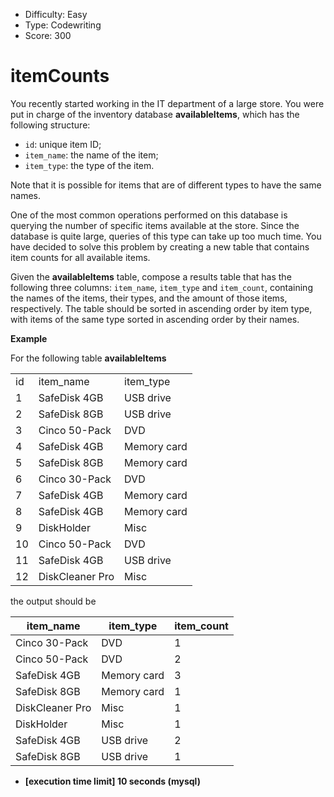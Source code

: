 - Difficulty: Easy
- Type: Codewriting
- Score: 300

# itemCounts

You recently started working in the IT department of a large store. You were put in charge of the inventory database **availableItems**, which has the following structure:

- `id`: unique item ID;
- `item_name`: the name of the item;
- `item_type`: the type of the item.

Note that it is possible for items that are of different types to have the same names.

One of the most common operations performed on this database is querying the number of specific items available at the store. Since the database is quite large, queries of this type can take up too much time. You have decided to solve this problem by creating a new table that contains item counts for all available items.

Given the **availableItems** table, compose a results table that has the following three columns: `item_name`, `item_type` and `item_count`, containing the names of the items, their types, and the amount of those items, respectively. The table should be sorted in ascending order by item type, with items of the same type sorted in ascending order by their names.

**Example**

For the following table **availableItems**

|      |                 |             |
| ---- | --------------- | ----------- |
| id   | item_name       | item_type   |
| 1    | SafeDisk 4GB    | USB drive   |
| 2    | SafeDisk 8GB    | USB drive   |
| 3    | Cinco 50-Pack   | DVD         |
| 4    | SafeDisk 4GB    | Memory card |
| 5    | SafeDisk 8GB    | Memory card |
| 6    | Cinco 30-Pack   | DVD         |
| 7    | SafeDisk 4GB    | Memory card |
| 8    | SafeDisk 4GB    | Memory card |
| 9    | DiskHolder      | Misc        |
| 10   | Cinco 50-Pack   | DVD         |
| 11   | SafeDisk 4GB    | USB drive   |
| 12   | DiskCleaner Pro | Misc        |

the output should be

| item_name       | item_type   | item_count |
| --------------- | ----------- | ---------- |
| Cinco 30-Pack   | DVD         | 1          |
| Cinco 50-Pack   | DVD         | 2          |
| SafeDisk 4GB    | Memory card | 3          |
| SafeDisk 8GB    | Memory card | 1          |
| DiskCleaner Pro | Misc        | 1          |
| DiskHolder      | Misc        | 1          |
| SafeDisk 4GB    | USB drive   | 2          |
| SafeDisk 8GB    | USB drive   | 1          |

- **[execution time limit] 10 seconds (mysql)**